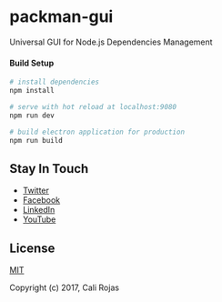 # packman-gui
Universal GUI for Node.js Dependencies Management

#### Build Setup

``` bash
# install dependencies
npm install

# serve with hot reload at localhost:9080
npm run dev

# build electron application for production
npm run build


```

## Stay In Touch

- [Twitter](https://twitter.com/calirojas506)
- [Facebook](https://www.facebook.com/calirojas506)
- [LinkedIn](https://www.linkedin.com/in/cali-rojas-17403334/)
- [YouTube](https://youtube.com/calirojas506)


## License
[MIT](http://opensource.org/licenses/MIT)

Copyright (c) 2017, Cali Rojas
